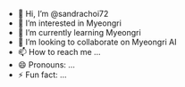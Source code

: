 - 👋 Hi, I’m @sandrachoi72
- 👀 I’m interested in Myeongri
- 🌱 I’m currently learning Myeongri
- 💞️ I’m looking to collaborate on Myeongri AI
- 📫 How to reach me ...
- 😄 Pronouns: ...
- ⚡ Fun fact: ...

<!---
sandrachoi72/sandrachoi72 is a ✨ special ✨ repository because its `README.md` (this file) appears on your GitHub profile.
You can click the Preview link to take a look at your changes.
--->


